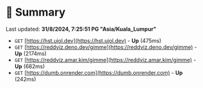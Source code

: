 # 📖 Summary
Last updated: **31/8/2024, 7:25:51 PG "Asia/Kuala_Lumpur"**

- `GET` [https://hst.ujol.dev](https://hst.ujol.dev) - **Up** (475ms)
- `GET` [https://reddviz.deno.dev/gimme](https://reddviz.deno.dev/gimme) - **Up** (2174ms)
- `GET` [https://reddviz.amar.kim/gimme](https://reddviz.amar.kim/gimme) - **Up** (682ms)
- `GET` [https://dumb.onrender.com](https://dumb.onrender.com) - **Up** (242ms)
